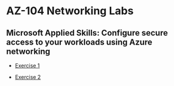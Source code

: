 # AZ-104 Networking Labs

## Microsoft Applied Skills: Configure secure access to your workloads using Azure networking

- [Exercise 1](https://microsoftlearning.github.io/Configure-secure-access-to-workloads-with-Azure-virtual-networking-services/Instructions/Labs/LAB_01_virtual_networks.html)

- [Exercise 2](https://microsoftlearning.github.io/Configure-secure-access-to-workloads-with-Azure-virtual-networking-services/Instructions/Labs/LAB_02_security_groups.html)

